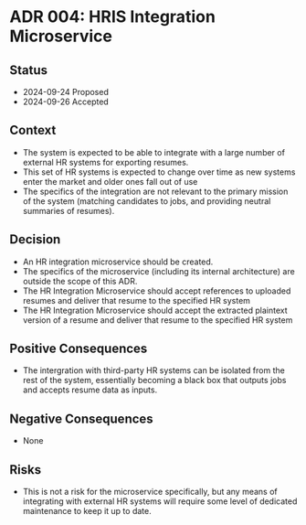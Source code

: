 # ADR 004: HRIS Integration Microservice

## Status

- 2024-09-24 Proposed
- 2024-09-26 Accepted

## Context

- The system is expected to be able to integrate with a large number of external HR systems for exporting resumes.
- This set of HR systems is expected to change over time as new systems enter the market and older ones fall out of use
- The specifics of the integration are not relevant to the primary mission of the system (matching candidates to jobs, and providing neutral summaries of resumes).

## Decision

- An HR integration microservice should be created.
- The specifics of the microservice (including its internal architecture) are outside the scope of this ADR.
- The HR Integration Microservice should accept references to uploaded resumes and deliver that resume to the specified HR system
- The HR Integration Microservice should accept the extracted plaintext version of a resume and deliver that resume to the specified HR system

## Positive Consequences

- The intergration with third-party HR systems can be isolated from the rest of the system, essentially becoming a black box that outputs jobs and accepts resume data as inputs.

## Negative Consequences

- None

## Risks

- This is not a risk for the microservice specifically, but any means of integrating with external HR systems will require some level of dedicated maintenance to keep it up to date.
